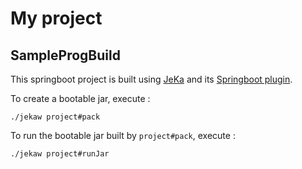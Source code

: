 # My project

## SampleProgBuild

This springboot project is built using [JeKa](https://jeka.dev) and its [Springboot plugin](https://github.com/jeka-dev/jeka/tree/master/plugins/dev.jeka.plugins.springboot).

To create a bootable jar, execute :
```shell
./jekaw project#pack
```

To run the bootable jar built by `project#pack`, execute :
```shell
./jekaw project#runJar
```

